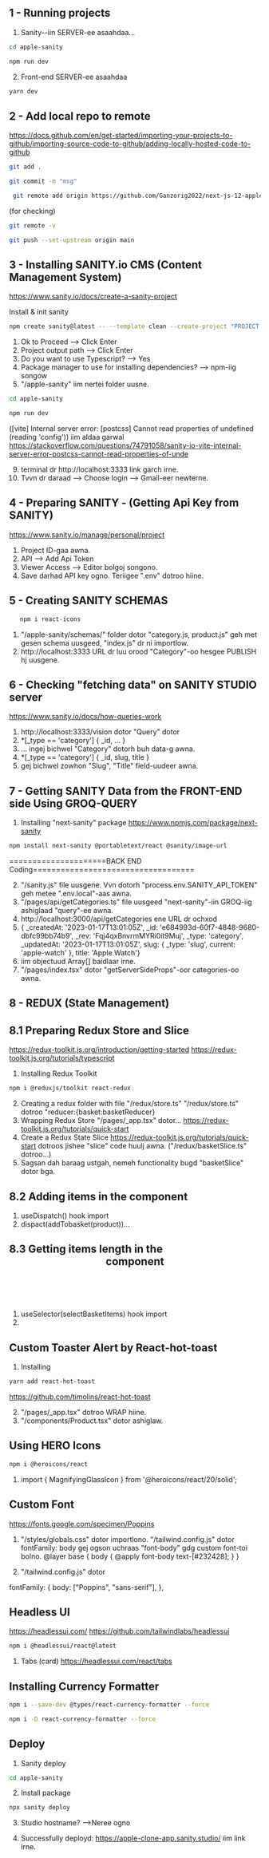 ## 1 - Running projects

1. Sanity--iin SERVER-ee asaahdaa...

```bash
cd apple-sanity
```

```bash
npm run dev
```

2. Front-end SERVER-ee asaahdaa

```bash
yarn dev
```

## 2 - Add local repo to remote

https://docs.github.com/en/get-started/importing-your-projects-to-github/importing-source-code-to-github/adding-locally-hosted-code-to-github

```bash
git add .
```

```bash
git commit -m "msg"
```

```bash
 git remote add origin https://github.com/Ganzorig2022/next-js-12-apple-clone.git
```

(for checking)

```bash
git remote -v
```

```bash
git push --set-upstream origin main
```

## 3 - Installing SANITY.io CMS (Content Management System)

https://www.sanity.io/docs/create-a-sanity-project

Install & init sanity

```bash
npm create sanity@latest -- --template clean --create-project "PROJECT NAME HERE" --dataset production
```

1. Ok to Proceed --> Click Enter
2. Project output path --> Click Enter
3. Do you want to use Typescript? --> Yes
4. Package manager to use for installing dependencies? --> npm-iig songow
5. "/apple-sanity" iim nertei folder uusne.

```bash
cd apple-sanity
```

```bash
npm run dev
```

([vite] Internal server error: [postcss] Cannot read properties of
undefined (reading 'config'))
iim aldaa garwal
https://stackoverflow.com/questions/74791058/sanity-io-vite-internal-server-error-postcss-cannot-read-properties-of-unde

9. terminal dr http://localhost:3333 link garch irne.
10. Tvvn dr daraad --> Choose login --> Gmail-eer newterne.

## 4 - Preparing SANITY - (Getting Api Key from SANITY)

https://www.sanity.io/manage/personal/project

1. Project ID-gaa awna.
2. API --> Add Api Token
3. Viewer Access --> Editor bolgoj songono.
4. Save darhad API key ogno. Teriigee ".env" dotroo hiine.

## 5 - Creating SANITY SCHEMAS

```bash
   npm i react-icons
```

1. "/apple-sanity/schemas/" folder dotor "category.js, product.js" geh met gesen schema uusgeed, "index.js" dr ni importlow.
2. http://localhost:3333 URL dr luu orood "Category"-oo hesgee PUBLISH hj uusgene.

## 6 - Checking "fetching data" on SANITY STUDIO server

https://www.sanity.io/docs/how-queries-work

1. http://localhost:3333/vision dotor "Query" dotor
2. \*[_type == 'category'] {
   \_id,
   ...
   }
3. ... ingej bichwel "Category" dotorh buh data-g awna.
4. \*[_type == 'category'] {
   \_id,
   slug, title
   }
5. gej bichwel zowhon "Slug", "Title" field-uudeer awna.

## 7 - Getting SANITY Data from the FRONT-END side Using GROQ-QUERY

1. Installing "next-sanity" package
   https://www.npmjs.com/package/next-sanity

```bash
npm install next-sanity @portabletext/react @sanity/image-url
```

=====================BACK END Coding===================================

2. "/sanity.js" file uusgene. Vvn dotorh "process.env.SANITY_API_TOKEN" geh metee ".env.local"-aas awna.
3. "/pages/api/getCategories.ts" file uusgeed "next-sanity"-iin GROQ-iig ashiglaad "query"-ee awna.
4. http://localhost:3000/api/getCategories ene URL dr ochxod
5. {
   \_createdAt: '2023-01-17T13:01:05Z',
   \_id: 'e684993d-60f7-4848-9680-dbfc99bb74b9',
   \_rev: 'Fqj4qxBnvrmMYRi0it9Muj',
   \_type: 'category',
   \_updatedAt: '2023-01-17T13:01:05Z',
   slug: { \_type: 'slug', current: 'apple-watch' },
   title: 'Apple Watch'}
6. iim objectuud Array[] baidlaar irne.
7. "/pages/index.tsx" dotor "getServerSideProps"-oor categories-oo awna.

## 8 - REDUX (State Management)

## 8.1 Preparing Redux Store and Slice

https://redux-toolkit.js.org/introduction/getting-started
https://redux-toolkit.js.org/tutorials/typescript

1. Installing Redux Toolkit

```bash
npm i @reduxjs/toolkit react-redux
```

2. Creating a redux folder with file "/redux/store.ts"
   "/redux/store.ts" dotroo "reducer:{basket:basketReducer}
3. Wrapping Redux Store
   "/pages/\_app.tsx" dotor...
   https://redux-toolkit.js.org/tutorials/quick-start
4. Create a Redux State Slice
   https://redux-toolkit.js.org/tutorials/quick-start dotroos jishee "slice" code huulj awna. ("/redux/basketSlice.ts" dotroo...)
5. Sagsan dah baraag ustgah, nemeh functionality bugd "basketSlice" dotor bga.

## 8.2 Adding items in the <Product/> component

1. useDispatch() hook import
2. dispact(addTobasket(product))...

## 8.3 Getting items length in the <Header/> component

1. useSelector(selectBasketItems) hook import
2.

## Custom Toaster Alert by React-hot-toast

1. Installing

```bash
yarn add react-hot-toast
```

https://github.com/timolins/react-hot-toast

2. "/pages/\_app.tsx" dotroo WRAP hiine.
3. "/components/Product.tsx" dotor ashiglaw.

## Using HERO Icons

```bash
npm i @heroicons/react
```

1. import { MagnifyingGlassIcon } from '@heroicons/react/20/solid';

## Custom Font

https://fonts.google.com/specimen/Poppins

1. "/styles/globals.css" dotor importlono. "/tailwind.config.js" dotor fontFamily: body gej ogson uchraas "font-body" gdg custom font-toi bolno.
   @layer base {
   body {
   @apply font-body text-[#232428];
   }
   }

2. "/tailwind.config.js" dotor

fontFamily: {
body: ["Poppins", "sans-serif"],
},

## Headless UI

https://headlessui.com/
https://github.com/tailwindlabs/headlessui

```bash
npm i @headlessui/react@latest
```

1. Tabs (card)
   https://headlessui.com/react/tabs

## Installing Currency Formatter

```bash
npm i --save-dev @types/react-currency-formatter --force
```

```bash
npm i -D react-currency-formatter --force
```

## Deploy

1. Sanity deploy

```bash
cd apple-sanity
```

2. Install package

```bash
npx sanity deploy
```

3.  Studio hostname? -->Neree ogno

4.  Successfully deployd: https://apple-clone-app.sanity.studio/
    iim link irne.
